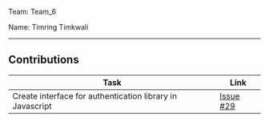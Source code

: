 Team: Team_6

Name: Timring Timkwali

<hr />

## Contributions

| Task | Link |
|------|------|
| Create interface for authentication library in Javascript | [Issue #29](https://github.com/zuri-training/team-6-auth-wiki/issues/29) |
